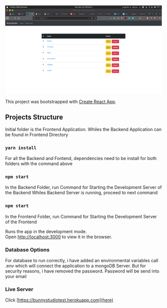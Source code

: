 ![alt text](https://github.com/Aubynj/ChallengeBunnyStudio/blob/master/screenshot.png)

This project was bootstrapped with [Create React App](https://github.com/facebook/create-react-app).

## Projects Structure

Initial folder is the Frontend Application. Whiles the Backend Application can be found in Frontend Directory

### `yarn install`
For all the Backend and Fontend, dependencies need to be install for both folders with the command above

### `npm start`
In the Backend Folder, run Command for Starting the Development Server of the Backend
Whiles Backend Server is running, proceed to next command

### `npm start`
In the Frontend Folder, run Command for Starting the Development Server of the Frontend

Runs the app in the development mode.<br />
Open [http://localhost:3000](http://localhost:3000) to view it in the browser.

### Database Options
For database to run correctly, i have added an environmental variables call .env which will connect the
application to a mongoDB Server.
But for security reasons, i have removed the password. Password will be send into your email

### Live Server
Click [https://bunnystudiotest.herokuapp.com](here)
